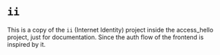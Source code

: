 # `ii`

This is a copy of the `ii` (Internet Identity) project inside the access_hello project, just for documentation. Since the auth flow of the frontend is inspired by it.
